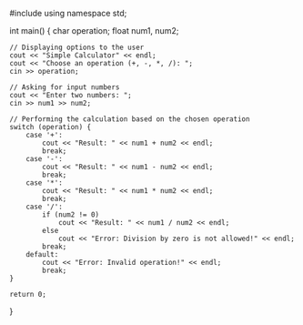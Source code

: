 #include <iostream>
using namespace std;

int main() {
    char operation;
    float num1, num2;

    // Displaying options to the user
    cout << "Simple Calculator" << endl;
    cout << "Choose an operation (+, -, *, /): ";
    cin >> operation;

    // Asking for input numbers
    cout << "Enter two numbers: ";
    cin >> num1 >> num2;

    // Performing the calculation based on the chosen operation
    switch (operation) {
        case '+':
            cout << "Result: " << num1 + num2 << endl;
            break;
        case '-':
            cout << "Result: " << num1 - num2 << endl;
            break;
        case '*':
            cout << "Result: " << num1 * num2 << endl;
            break;
        case '/':
            if (num2 != 0)
                cout << "Result: " << num1 / num2 << endl;
            else
                cout << "Error: Division by zero is not allowed!" << endl;
            break;
        default:
            cout << "Error: Invalid operation!" << endl;
            break;
    }

    return 0;
}
